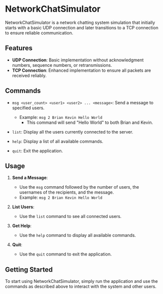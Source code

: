 # NetworkChatSimulator

NetworkChatSimulator is a network chatting system simulation that initially starts with a basic UDP connection and later transitions to a TCP connection to ensure reliable communication.

## Features

- **UDP Connection**: Basic implementation without acknowledgment numbers, sequence numbers, or retransmissions.
- **TCP Connection**: Enhanced implementation to ensure all packets are received reliably.

## Commands

- `msg <user_count> <user1> <user2> ... <message>`: Send a message to specified users.
  - Example: `msg 2 Brian Kevin Hello World`
    - This command will send "Hello World" to both Brian and Kevin.

- `list`: Display all the users currently connected to the server.

- `help`: Display a list of all available commands.

- `quit`: Exit the application.

## Usage

1. **Send a Message**: 
   - Use the `msg` command followed by the number of users, the usernames of the recipients, and the message.
   - Example: `msg 2 Brian Kevin Hello World`

2. **List Users**:
   - Use the `list` command to see all connected users.

3. **Get Help**:
   - Use the `help` command to display all available commands.

4. **Quit**:
   - Use the `quit` command to exit the application.

## Getting Started

To start using NetworkChatSimulator, simply run the application and use the commands as described above to interact with the system and other users.
